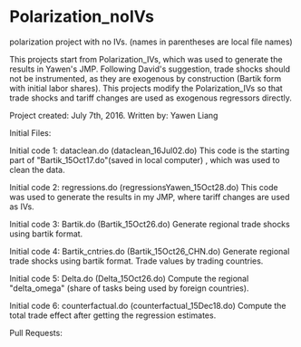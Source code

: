 # Polarization_noIVs
polarization project with no IVs. 
(names in parentheses are local file names)

This projects start from Polarization_IVs, which was used to generate the results in Yawen's JMP. Following David's suggestion, trade shocks should not be instrumented, as they are exogenous by construction (Bartik form with initial labor shares). This projects modify the Polarization_IVs so that trade shocks and tariff changes are used as exogenous regressors directly. 

Project created: July 7th, 2016.
Written by: Yawen Liang

Initial Files:

Initial code 1: dataclean.do (dataclean_16Jul02.do)
This code is the starting part of "Bartik_15Oct17.do"(saved in local computer) , which was used to clean the data.

Initial code 2: regressions.do (regressionsYawen_15Oct28.do)
This code was used to generate the results in my JMP, where tariff changes are used as IVs.

Initial code 3: Bartik.do (Bartik_15Oct26.do)
Generate regional trade shocks using bartik format.

Initial code 4: Bartik_cntries.do (Bartik_15Oct26_CHN.do)
Generate regional trade shocks using bartik format. Trade values by trading countries.

Initial code 5: Delta.do (Delta_15Oct26.do)
Compute the regional "delta_omega" (share of tasks being used by foreign countries).

Initial code 6: counterfactual.do (counterfactual_15Dec18.do)
Compute the total trade effect after getting the regression estimates.

Pull Requests:

